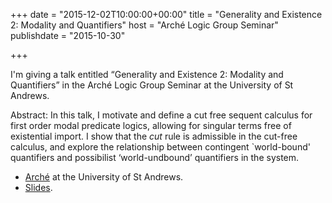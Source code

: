 +++
date = "2015-12-02T10:00:00+00:00"
title = "Generality and Existence 2: Modality and Quantifiers"
host = "Arché Logic Group Seminar"
publishdate = "2015-10-30"

+++

I'm giving a talk entitled “Generality and Existence 2: Modality and Quantifiers” in the Arché Logic Group Seminar at the University of St Andrews. 

Abstract: In this talk, I motivate and define a cut free sequent calculus for first order modal predicate logics, allowing for singular terms free of existential import. I show that the *cut* rule is admissible in the cut-free calculus, and explore the relationship between contingent `world-bound' quantifiers and possibilist ‘world-undbound’ quantifiers in the system.

* [Arché](http://www.st-andrews.ac.uk/arche/) at the University of St Andrews.
* [Slides](http://consequently.org/slides/generality-and-existence-2-slides-arche-2015.pdf).

